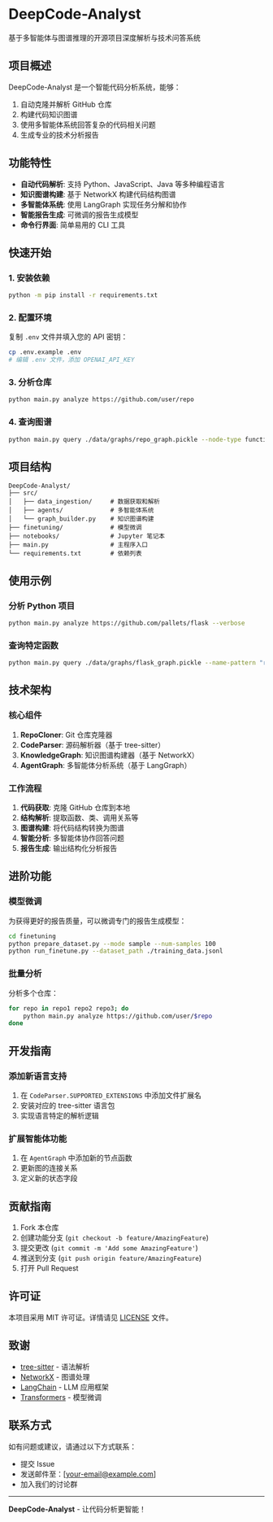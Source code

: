 ﻿# DeepCode-Analyst

基于多智能体与图谱推理的开源项目深度解析与技术问答系统

## 项目概述

DeepCode-Analyst 是一个智能代码分析系统，能够：

1. 自动克隆并解析 GitHub 仓库
2. 构建代码知识图谱
3. 使用多智能体系统回答复杂的代码相关问题
4. 生成专业的技术分析报告

## 功能特性

- **自动代码解析**: 支持 Python、JavaScript、Java 等多种编程语言
- **知识图谱构建**: 基于 NetworkX 构建代码结构图谱
- **多智能体系统**: 使用 LangGraph 实现任务分解和协作
- **智能报告生成**: 可微调的报告生成模型
- **命令行界面**: 简单易用的 CLI 工具

## 快速开始

### 1. 安装依赖

```bash
python -m pip install -r requirements.txt
```

### 2. 配置环境

复制 `.env` 文件并填入您的 API 密钥：

```bash
cp .env.example .env
# 编辑 .env 文件，添加 OPENAI_API_KEY
```

### 3. 分析仓库

```bash
python main.py analyze https://github.com/user/repo
```

### 4. 查询图谱

```bash
python main.py query ./data/graphs/repo_graph.pickle --node-type function
```

## 项目结构

```
DeepCode-Analyst/
├── src/
│   ├── data_ingestion/     # 数据获取和解析
│   ├── agents/             # 多智能体系统  
│   └── graph_builder.py    # 知识图谱构建
├── finetuning/             # 模型微调
├── notebooks/              # Jupyter 笔记本
├── main.py                 # 主程序入口
└── requirements.txt        # 依赖列表
```

## 使用示例

### 分析 Python 项目
```bash
python main.py analyze https://github.com/pallets/flask --verbose
```

### 查询特定函数
```bash  
python main.py query ./data/graphs/flask_graph.pickle --name-pattern "route"
```

## 技术架构

### 核心组件

1. **RepoCloner**: Git 仓库克隆器
2. **CodeParser**: 源码解析器（基于 tree-sitter）
3. **KnowledgeGraph**: 知识图谱构建器（基于 NetworkX）
4. **AgentGraph**: 多智能体分析系统（基于 LangGraph）

### 工作流程

1. **代码获取**: 克隆 GitHub 仓库到本地
2. **结构解析**: 提取函数、类、调用关系等
3. **图谱构建**: 将代码结构转换为图谱
4. **智能分析**: 多智能体协作回答问题
5. **报告生成**: 输出结构化分析报告

## 进阶功能

### 模型微调

为获得更好的报告质量，可以微调专门的报告生成模型：

```bash
cd finetuning
python prepare_dataset.py --mode sample --num-samples 100
python run_finetune.py --dataset_path ./training_data.jsonl
```

### 批量分析

分析多个仓库：

```bash
for repo in repo1 repo2 repo3; do
    python main.py analyze https://github.com/user/$repo
done
```

## 开发指南

### 添加新语言支持

1. 在 `CodeParser.SUPPORTED_EXTENSIONS` 中添加文件扩展名
2. 安装对应的 tree-sitter 语言包  
3. 实现语言特定的解析逻辑

### 扩展智能体功能

1. 在 `AgentGraph` 中添加新的节点函数
2. 更新图的连接关系
3. 定义新的状态字段

## 贡献指南

1. Fork 本仓库
2. 创建功能分支 (`git checkout -b feature/AmazingFeature`)
3. 提交更改 (`git commit -m 'Add some AmazingFeature'`)
4. 推送到分支 (`git push origin feature/AmazingFeature`)
5. 打开 Pull Request

## 许可证

本项目采用 MIT 许可证。详情请见 [LICENSE](LICENSE) 文件。

## 致谢

- [tree-sitter](https://tree-sitter.github.io/) - 语法解析
- [NetworkX](https://networkx.org/) - 图谱处理
- [LangChain](https://langchain.com/) - LLM 应用框架
- [Transformers](https://huggingface.co/transformers/) - 模型微调

## 联系方式

如有问题或建议，请通过以下方式联系：

- 提交 Issue
- 发送邮件至：[your-email@example.com]
- 加入我们的讨论群

---

**DeepCode-Analyst** - 让代码分析更智能！